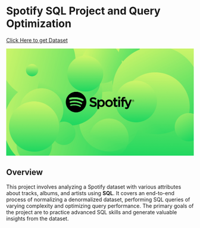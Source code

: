 # Spotify SQL Project and Query Optimization
[Click Here to get Dataset](https://www.kaggle.com/datasets/sanjanchaudhari/spotify-dataset)

![Spotify Logo](https://github.com/waseemzk/Spotify_Sql_Project/blob/main/Generic-FTR-headers_V10.jpg)

## Overview
This project involves analyzing a Spotify dataset with various attributes about tracks, albums, and artists using **SQL**. It covers an end-to-end process of normalizing a denormalized dataset, performing SQL queries of varying complexity and optimizing query performance. The primary goals of the project are to practice advanced SQL skills and generate valuable insights from the dataset.
